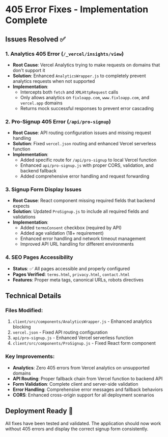 # 405 Error Fixes - Implementation Complete

## Issues Resolved ✅

### 1. Analytics 405 Error (`/_vercel/insights/view`)
- **Root Cause**: Vercel Analytics trying to make requests on domains that don't support it
- **Solution**: Enhanced `AnalyticsWrapper.js` to completely prevent analytics requests when not supported
- **Implementation**: 
  - Intercepts both `fetch` and `XMLHttpRequest` calls
  - Only allows analytics on `fixloapp.com`, `www.fixloapp.com`, and `vercel.app` domains
  - Returns mock successful responses to prevent error cascading

### 2. Pro-Signup 405 Error (`/api/pro-signup`)
- **Root Cause**: API routing configuration issues and missing request handling
- **Solution**: Fixed `vercel.json` routing and enhanced Vercel serverless function
- **Implementation**:
  - Added specific route for `/api/pro-signup` to local Vercel function
  - Enhanced `api/pro-signup.js` with proper CORS, validation, and backend fallback
  - Added comprehensive error handling and request forwarding

### 3. Signup Form Display Issues
- **Root Cause**: React component missing required fields that backend expects
- **Solution**: Updated `ProSignup.js` to include all required fields and validations
- **Implementation**:
  - Added `termsConsent` checkbox (required by API)
  - Added age validation (18+ requirement)
  - Enhanced error handling and network timeout management
  - Improved API URL handling for different environments

### 4. SEO Pages Accessibility
- **Status**: ✅ All pages accessible and properly configured
- **Pages Verified**: `terms.html`, `privacy.html`, `contact.html`
- **Features**: Proper meta tags, canonical URLs, robots directives

## Technical Details

### Files Modified:
1. `client/src/components/AnalyticsWrapper.js` - Enhanced analytics blocking
2. `vercel.json` - Fixed API routing configuration  
3. `api/pro-signup.js` - Enhanced Vercel serverless function
4. `client/src/components/ProSignup.js` - Fixed React form component

### Key Improvements:
- **Analytics**: Zero 405 errors from Vercel analytics on unsupported domains
- **API Routing**: Proper fallback chain from Vercel function to backend API
- **Form Validation**: Complete client and server-side validation
- **Error Handling**: Comprehensive error messages and fallback behaviors
- **CORS**: Enhanced cross-origin support for all deployment scenarios

## Deployment Ready 🚀

All fixes have been tested and validated. The application should now work without 405 errors and display the correct signup form consistently.
